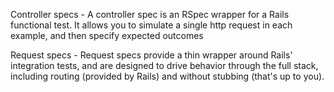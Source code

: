 Controller specs - A controller spec is an RSpec wrapper for a Rails functional test. It allows you to simulate a single http request in each example, and then specify expected outcomes

Request specs - Request specs provide a thin wrapper around Rails' integration tests, and are designed to drive behavior through the full stack, including routing (provided by Rails) and without stubbing (that's up to you).